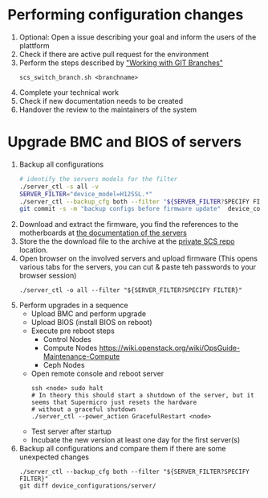 # Performing configuration changes


1. Optional: Open a issue describing your goal and inform the users of the plattform
2. Check if there are active pull request for the environment
3. Perform the steps described by ["Working with GIT Branches"](https://osism.tech/docs/guides/configuration-guide/configuration-repository#working-with-git-branches)
   ```
   scs_switch_branch.sh <branchname>
   ```
4. Complete your technical work
5. Check if new documentation needs to be created
5. Handover the review to the maintainers of the system

# Upgrade BMC and BIOS of servers

1. Backup all configurations
   ```bash
   # identify the servers models for the filter
   ./server_ctl -s all -v
   SERVER_FILTER="device_model=H12SSL.*"
   ./server_ctl --backup_cfg both --filter "${SERVER_FILTER?SPECIFY FILTER}"
   git commit -s -m "backup configs before firmware update"  device_configurations/server/*
   ```
1. Download and extract the firmware, you find the references to the motherboards
   at [the documentation of the servers](./devices/servers/)
1. Store the the download file to the archive at the
   [private SCS repo](https://github.com/SCS-Private/orga-infra/tree/main/scs-system-landscape/firmware) location.
1. Open browser on the involved servers and upload firmware
   (This opens various tabs for the servers, you can cut & paste teh passwords to your browser session)
   ```
   ./server_ctl -o all --filter "${SERVER_FILTER?SPECIFY FILTER}"
   ```
1. Perform upgrades in a sequence
   * Upload BMC and perform upgrade
   * Upload BIOS (install BIOS on reboot)
   * Execute pre reboot steps
     * Control Nodes
     * Compute Nodes
       https://wiki.openstack.org/wiki/OpsGuide-Maintenance-Compute
     * Ceph Nodes
   * Open remote console and reboot server
     ```
     ssh <node> sudo halt
     # In theory this should start a shutdown of the server, but it seems that Supermicro just resets the hardware
     # without a graceful shutdown
     ./server_ctl --power_action GracefulRestart <node>
     ```
   * Test server after startup
   * Incubate the new version at least one day for the first server(s)
1. Backup all configurations and compare them if there are some unexpected changes
   ```
   ./server_ctl --backup_cfg both --filter "${SERVER_FILTER?SPECIFY FILTER}"
   git diff device_configurations/server/
   ```

